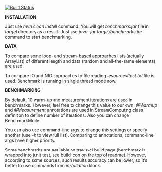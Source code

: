 [![Build Status](https://travis-ci.org/Shenker93/jmh-time-comparison-benchmark.svg?branch=master)](https://travis-ci.org/Shenker93/jmh-time-comparison-benchmark)

**INSTALLATION**

Just use _mvn clean install_ command.
You will get _benchmarks.jar_ file in _target_ directory as a result.
Just use _java -jar target/benchmarks.jar_ command to start benchmarking.


**DATA**

To compare some loop- and stream-based approaches lists (actually ArrayList) of different length and data (random and all-the-same elements) are used.

To compare IO and NIO approaches to file reading _resources/test.txt_ file is used. Benchmark is running in single thread mode now.

**BENCHMARKING**

By default, 10 warm-up and measurement iterations are used in benchmarks. 
However, feel free to change this value to our own. 
_@Warmup_ and _@Measurement_ annotations are used in StreamComputing class definition to define number of iterations.
Also you can change BenchmarkMode 

You can also use command-line args to change this settings or specify another (use _-h_ to view full list).
Comparing to annotations, command-line args have higher priority.

Some benchmarks are available on travis-ci build page (benchmark is wrapped into junit test, see build icon on the top of readme). 
However, according to some sources, such results accuracy can be lower, so it's better to use commands from _installation_ block.
